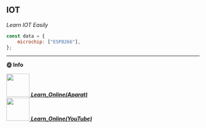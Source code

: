 <h2>IOT</h2>
<p>
<em>
Learn IOT Easily
</em>
</p>

```javascript
const data = {
    microchip: ["ESP8266"], 
};
```

---

**🌞 Info** 

<a href="https://www.aparat.com/playlist/386787"><img src="https://media.giphy.com/media/LnQjpWaON8nhr21vNW/giphy.gif" width="60"> <em><b>Learn_Online(Aparat)</b></em></a><br>
<a href="https://www.youtube.com/playlist?list=PLwAfFSjy1lW3JWqR2ZohezjMEytJ4MNgM"><img src="https://media.giphy.com/media/LnQjpWaON8nhr21vNW/giphy.gif" width="60"> <em><b>Learn_Online(YouTube)</b></em></a>
